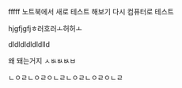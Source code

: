 fffff
노트북에서 새로 테스트 해보기
다시 컴퓨터로 테스트


hjgfjgfjㅎ러호러ㅗ허허ㅗ




dldldldldldlld


왜 돼는거지 ㅅㅄㅄㅄㅂ


ㄴㅇㄹㄴㅇㄹㅇㄴㄹㄴㅇㄹㄴㅇㄹㅇㄴㄹ